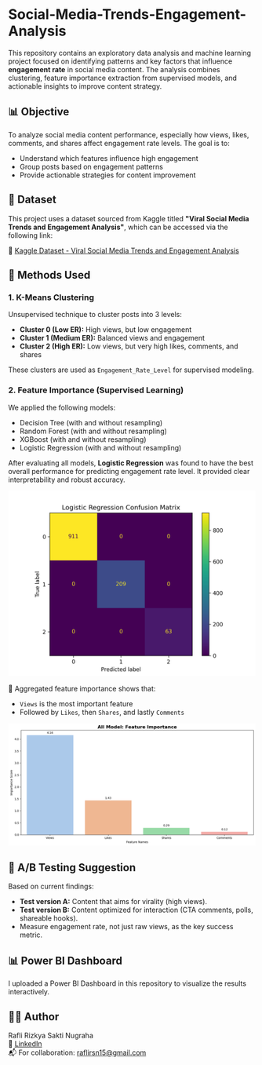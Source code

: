 # Social-Media-Trends-Engagement-Analysis

This repository contains an exploratory data analysis and machine learning project focused on identifying patterns and key factors that influence **engagement rate** in social media content. The analysis combines clustering, feature importance extraction from supervised models, and actionable insights to improve content strategy.

## 📊 Objective

To analyze social media content performance, especially how views, likes, comments, and shares affect engagement rate levels. The goal is to:
- Understand which features influence high engagement
- Group posts based on engagement patterns
- Provide actionable strategies for content improvement

## 📁 Dataset

This project uses a dataset sourced from Kaggle titled **"Viral Social Media Trends and Engagement Analysis"**, which can be accessed via the following link:

🔗 [Kaggle Dataset - Viral Social Media Trends and Engagement Analysis](https://www.kaggle.com/datasets/atharvasoundankar/viral-social-media-trends-and-engagement-analysis/discussion?sort=hotness)

## 🧠 Methods Used

### 1. **K-Means Clustering**
Unsupervised technique to cluster posts into 3 levels:
- **Cluster 0 (Low ER):** High views, but low engagement
- **Cluster 1 (Medium ER):** Balanced views and engagement
- **Cluster 2 (High ER):** Low views, but very high likes, comments, and shares

These clusters are used as `Engagement_Rate_Level` for supervised modeling.

### 2. **Feature Importance (Supervised Learning)**
We applied the following models:
- Decision Tree (with and without resampling)
- Random Forest (with and without resampling)
- XGBoost (with and without resampling)
- Logistic Regression (with and without resampling)

After evaluating all models, **Logistic Regression** was found to have the best overall performance for predicting engagement rate level. It provided clear interpretability and robust accuracy.

![Confusion Matrix](Logistic%20Regression%20-%20Confusion%20Matrix.png)

📌 Aggregated feature importance shows that:
- `Views` is the most important feature
- Followed by `Likes`, then `Shares`, and lastly `Comments`

![Feature Importance](All%20Model%20-%20Feature%20Importance.png)

## 🧪 A/B Testing Suggestion

Based on current findings:
- **Test version A:** Content that aims for virality (high views).
- **Test version B:** Content optimized for interaction (CTA comments, polls, shareable hooks).
- Measure engagement rate, not just raw views, as the key success metric.

## 📊 Power BI Dashboard

I uploaded a Power BI Dashboard in this repository to visualize the results interactively.

## 🧑‍💻 Author

Rafli Rizkya Sakti Nugraha  
📎 [LinkedIn](https://www.linkedin.com/in/raflirzkyaa/)  
📬 For collaboration: raflirsn15@gmail.com  

